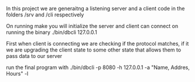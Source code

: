 In this project we are generaitng a listening server and a client code in the folders /srv and /cli respectively


On running make you will initialize the server and client can connect on running the binary ./bin/dbcli 127.0.0.1

First when client is connecting we are checking if the protocol matches, if it we are upgrading the client state to some other state that allows them to pass data to our server


run the final program with ./bin/dbcli -p 8080 -h 127.0.0.1 -a "Name, Addres, Hours" -l
